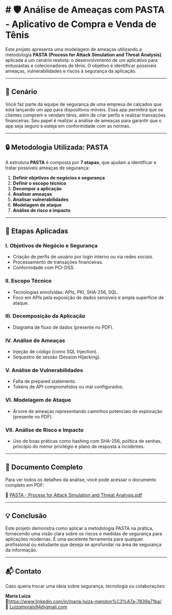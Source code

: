 # # 🛡️ Análise de Ameaças com PASTA - Aplicativo de Compra e Venda de Tênis

Este projeto apresenta uma modelagem de ameaças utilizando a metodologia **PASTA (Process for Attack Simulation and Threat Analysis)** aplicada a um cenário realista: o desenvolvimento de um aplicativo para entusiastas e colecionadores de tênis. O objetivo é identificar possíveis ameaças, vulnerabilidades e riscos à segurança da aplicação.

---

## 📌 Cenário

Você faz parte da equipe de segurança de uma empresa de calçados que está lançando um app para dispositivos móveis. Esse app permitirá que os clientes comprem e vendam tênis, além de criar perfis e realizar transações financeiras. Seu papel é realizar a análise de ameaças para garantir que o app seja seguro e esteja em conformidade com as normas.

---

## 🔒 Metodologia Utilizada: PASTA

A estrutura **PASTA** é composta por **7 etapas**, que ajudam a identificar e tratar possíveis ameaças de segurança:

1. **Definir objetivos de negócios e segurança**
2. **Definir o escopo técnico**
3. **Decompor a aplicação**
4. **Analisar ameaças**
5. **Analisar vulnerabilidades**
6. **Modelagem de ataque**
7. **Análise de risco e impacto**

---

## 📝 Etapas Aplicadas

### I. Objetivos de Negócio e Segurança
- Criação de perfis de usuário por login interno ou via redes sociais.
- Processamento de transações financeiras.
- Conformidade com PCI-DSS.

### II. Escopo Técnico
- Tecnologias envolvidas: APIs, PKI, SHA-256, SQL.
- Foco em APIs pela exposição de dados sensíveis e ampla superfície de ataque.

### III. Decomposição da Aplicação
- Diagrama de fluxo de dados (presente no PDF).

### IV. Análise de Ameaças
- Injeção de código (como SQL Injection).
- Sequestro de sessão (Session Hijacking).

### V. Análise de Vulnerabilidades
- Falta de prepared statements.
- Tokens de API comprometidos ou mal configurados.

### VI. Modelagem de Ataque
- Árvore de ameaças representando caminhos potenciais de exploração (presente no PDF).

### VII. Análise de Risco e Impacto
- Uso de boas práticas como hashing com SHA-256, política de senhas, princípio do menor privilégio e plano de resposta a incidentes.

---

## 📄 Documento Completo

Para ver todos os detalhes da análise, você pode acessar o documento completo em PDF:

📎 [PASTA - Process for Attack Simulation and Threat Analysis.pdf](./PASTA%20-%20Process%20for%20Attack%20Simulation%20and%20Threat%20Analysis.pdf)

---

## 💡 Conclusão

Este projeto demonstra como aplicar a metodologia PASTA na prática, fornecendo uma visão clara sobre os riscos e medidas de segurança para aplicações modernas. É uma excelente ferramenta para qualquer profissional ou estudante que deseja se aprofundar na área de segurança da informação.

---

## 📬 Contato

Caso queira trocar uma ideia sobre segurança, tecnologia ou colaborações:

**Maria Luiza**  
🔗https://www.linkedin.com/in/maria-luiza-mendon%C3%A7a-7839a71ba/  
📧 Luizqmorais94@gmail.com
